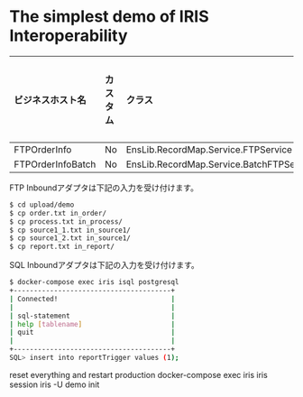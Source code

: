 # The simplest demo of IRIS Interoperability

|ビジネスホスト名|カスタム|クラス|使用アダプタ|In/Out|処理概要|
|:--|:--|:--|:--|:--|:--|
|FTPOrderInfo|No|EnsLib.RecordMap.Service.FTPService|FTP|In|aaa|
|FTPOrderInfoBatch|No|EnsLib.RecordMap.Service.BatchFTPService|FTP|In|aaa|

FTP Inboundアダプタは下記の入力を受け付けます。  

```bash
$ cd upload/demo
$ cp order.txt in_order/
$ cp process.txt in_process/
$ cp source1_1.txt in_source1/
$ cp source1_2.txt in_source1/
$ cp report.txt in_report/
```

SQL Inboundアダプタは下記の入力を受け付けます。  
```bash
$ docker-compose exec iris isql postgresql
+---------------------------------------+
| Connected!                            |
|                                       |
| sql-statement                         |
| help [tablename]                      |
| quit                                  |
|                                       |
+---------------------------------------+
SQL> insert into reportTrigger values (1);
```



reset everything and restart production
docker-compose exec iris iris session iris -U demo init
